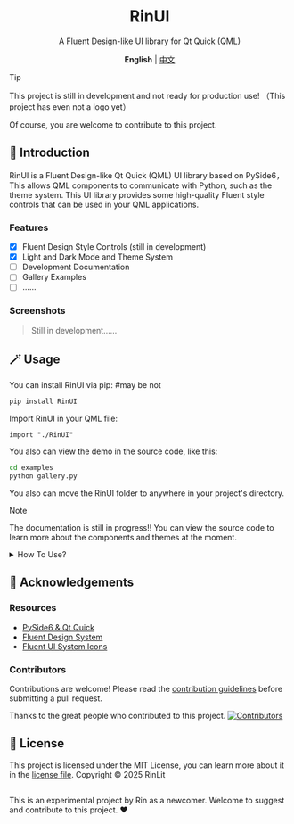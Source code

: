 <div align="center"> 
<h1>RinUI</h1>
<p>A Fluent Design-like UI library for Qt Quick (QML)</p>

**English** | [中文](./docs/README_zhCN.MD)

</div>

> [!TIP]
> This project is still in development and not ready for production use! （This project has even not a logo yet）
> 
> Of course, you are welcome to contribute to this project.

## 📄 Introduction

RinUI is a Fluent Design-like Qt Quick (QML) UI library based on PySide6， This allows QML components to communicate with Python, such as the theme system. This UI library provides some high-quality Fluent style controls that can be used in your QML applications.

### Features
- [x] Fluent Design Style Controls (still in development)
- [x] Light and Dark Mode and Theme System
- [ ] Development Documentation
- [ ] Gallery Examples
- [ ] ……

### Screenshots
> Still in development……

## 🪄 Usage

You can install RinUI via pip:  #may be not
```bash
pip install RinUI
```

Import RinUI in your QML file:
```qmllang
import "./RinUI"
```

You also can view the demo in the source code, like this:
```bash
cd examples
python gallery.py
```

You also can move the RinUI folder to anywhere in your project's directory.

> [!NOTE]
> The documentation is still in progress!!
> You can view the source code to learn more about the components and themes at the moment.

<details>
<summary>How To Use?</summary>

### Components
Learn more about RinUI components in the [documentation](./docs/Components.MD).

### Themes
Learn more about RinUI themes in the [documentation](./docs/Themes.MD).

</details>

## 🙌 Acknowledgements
### Resources
- [PySide6 & Qt Quick](https://www.qt.io/)
- [Fluent Design System](https://fluent2.microsoft.design/)
- [Fluent UI System Icons](https://github.com/microsoft/fluentui-system-icons/)

### Contributors
Contributions are welcome! Please read the [contribution guidelines](./CONTRIBUTING.md) before submitting a pull request.

Thanks to the great people who contributed to this project.
[![Contributors](http://contrib.nn.ci/api?repo=rinlit-233-shiroko/Rin-UI)](https://github.com/RinLit-233-shiroko/Rin-UI/graphs/contributors)

## 📜 License
This project is licensed under the MIT License, you can learn more about it in the [license file](./LICENSE).
Copyright © 2025 RinLit

##

This is an experimental project by Rin as a newcomer. Welcome to suggest and contribute to this project. ❤️